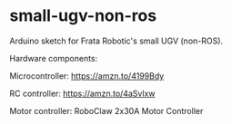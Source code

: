 # small-ugv-non-ros
Arduino sketch for Frata Robotic's small UGV (non-ROS). 

Hardware components:

Microcontroller: https://amzn.to/4199Bdy

RC controller: https://amzn.to/4aSvlxw

Motor controller: RoboClaw 2x30A Motor Controller




